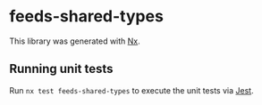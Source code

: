 # feeds-shared-types

This library was generated with [Nx](https://nx.dev).

## Running unit tests

Run `nx test feeds-shared-types` to execute the unit tests via [Jest](https://jestjs.io).

